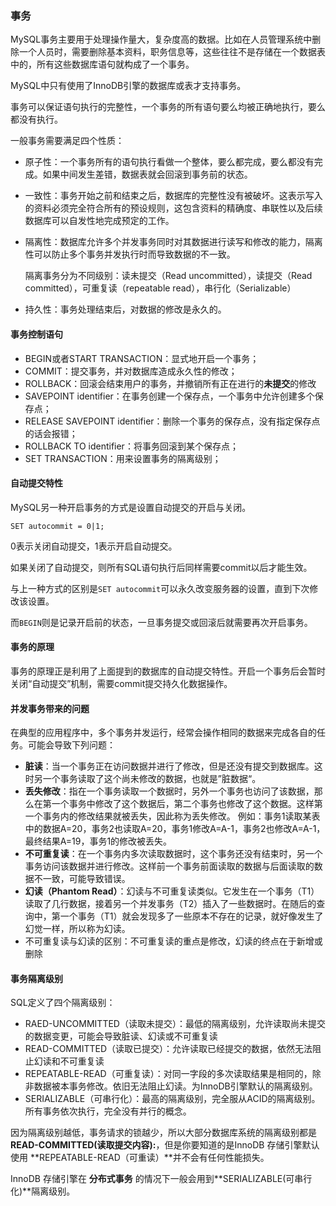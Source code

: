 ### **事务**

MySQL事务主要用于处理操作量大，复杂度高的数据。比如在人员管理系统中删除一个人员时，需要删除基本资料，职务信息等，这些往往不是存储在一个数据表中的，所有这些数据库语句就构成了一个事务。

MySQL中只有使用了InnoDB引擎的数据库或表才支持事务。

事务可以保证语句执行的完整性，一个事务的所有语句要么均被正确地执行，要么都没有执行。

一般事务需要满足四个性质：

- 原子性：一个事务所有的语句执行看做一个整体，要么都完成，要么都没有完成。如果中间发生差错，数据表就会回滚到事务前的状态。

- 一致性：事务开始之前和结束之后，数据库的完整性没有被破坏。这表示写入的资料必须完全符合所有的预设规则，这包含资料的精确度、串联性以及后续数据库可以自发性地完成预定的工作。

- 隔离性：数据库允许多个并发事务同时对其数据进行读写和修改的能力，隔离性可以防止多个事务并发执行时而导致数据的不一致。

  隔离事务分为不同级别：读未提交（Read uncommitted），读提交（Read committed），可重复读（repeatable read），串行化（Serializable）

- 持久性：事务处理结束后，对数据的修改是永久的。

#### 事务控制语句

- BEGIN或者START TRANSACTION：显式地开启一个事务；
- COMMIT：提交事务，并对数据库造成永久性的修改；
- ROLLBACK：回滚会结束用户的事务，并撤销所有正在进行的**未提交**的修改
- SAVEPOINT identifier：在事务创建一个保存点，一个事务中允许创建多个保存点；
- RELEASE SAVEPOINT identifier：删除一个事务的保存点，没有指定保存点的话会报错；
- ROLLBACK TO identifier：将事务回滚到某个保存点；
- SET TRANSACTION：用来设置事务的隔离级别；

#### 自动提交特性

MySQL另一种开启事务的方式是设置自动提交的开启与关闭。

`SET autocommit = 0|1; `

0表示关闭自动提交，1表示开启自动提交。

如果关闭了自动提交，则所有SQL语句执行后同样需要commit以后才能生效。

与上一种方式的区别是`SET autocommit`可以永久改变服务器的设置，直到下次修改该设置。

而`BEGIN`则是记录开启前的状态，一旦事务提交或回滚后就需要再次开启事务。

#### 事务的原理

事务的原理正是利用了上面提到的数据库的自动提交特性。开启一个事务后会暂时关闭“自动提交”机制，需要commit提交持久化数据操作。

#### 并发事务带来的问题

在典型的应用程序中，多个事务并发运行，经常会操作相同的数据来完成各自的任务。可能会导致下列问题：

- **脏读**：当一个事务正在访问数据并进行了修改，但是还没有提交到数据库。这时另一个事务读取了这个尚未修改的数据，也就是”脏数据“。
- **丢失修改**：指在一个事务读取一个数据时，另外一个事务也访问了该数据，那么在第一个事务中修改了这个数据后，第二个事务也修改了这个数据。这样第一个事务内的修改结果就被丢失，因此称为丢失修改。 例如：事务1读取某表中的数据A=20，事务2也读取A=20，事务1修改A=A-1，事务2也修改A=A-1，最终结果A=19，事务1的修改被丢失。
- **不可重复读**：在一个事务内多次读取数据时，这个事务还没有结束时，另一个事务访问该数据并进行修改。这样前一个事务前面读取的数据与后面读取的数据不一致，可能导致错误。
- **幻读（Phantom Read）**：幻读与不可重复读类似。它发生在一个事务（T1）读取了几行数据，接着另一个并发事务（T2）插入了一些数据时。在随后的查询中，第一个事务（T1）就会发现多了一些原本不存在的记录，就好像发生了幻觉一样，所以称为幻读。
- 不可重复读与幻读的区别：不可重复读的重点是修改，幻读的终点在于新增或删除

#### 事务隔离级别

SQL定义了四个隔离级别：

- RAED-UNCOMMITTED（读取未提交）：最低的隔离级别，允许读取尚未提交的数据变更，可能会导致脏读、幻读或不可重复读
- READ-COMMITTED（读取已提交）：允许读取已经提交的数据，依然无法阻止幻读和不可重复读
- REPEATABLE-READ（可重复读）：对同一字段的多次读取结果是相同的，除非数据被本事务修改。依旧无法阻止幻读。为InnoDB引擎默认的隔离级别。
- SERIALIZABLE（可串行化）：最高的隔离级别，完全服从ACID的隔离级别。所有事务依次执行，完全没有并行的概念。

因为隔离级别越低，事务请求的锁越少，所以大部分数据库系统的隔离级别都是**READ-COMMITTED(读取提交内容):**，但是你要知道的是InnoDB 存储引擎默认使用 **REPEATABLE-READ（可重读）**并不会有任何性能损失。

InnoDB 存储引擎在 **分布式事务** 的情况下一般会用到**SERIALIZABLE(可串行化)**隔离级别。